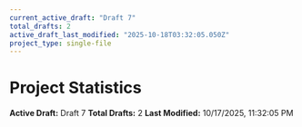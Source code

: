 ```yaml
---
current_active_draft: "Draft 7"
total_drafts: 2
active_draft_last_modified: "2025-10-18T03:32:05.050Z"
project_type: single-file
---
```


# Project Statistics

**Active Draft:** Draft 7
**Total Drafts:** 2
**Last Modified:** 10/17/2025, 11:32:05 PM
